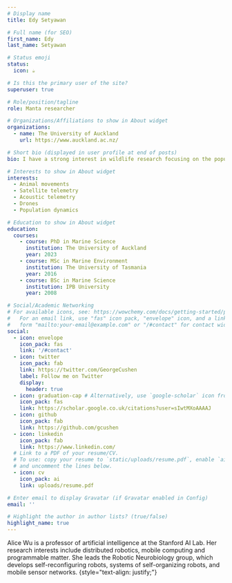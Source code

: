 ```yaml
---
# Display name
title: Edy Setyawan

# Full name (for SEO)
first_name: Edy
last_name: Setyawan

# Status emoji
status:
  icon: ☕️

# Is this the primary user of the site?
superuser: true

# Role/position/tagline
role: Manta researcher

# Organizations/Affiliations to show in About widget
organizations:
  - name: The University of Auckland
    url: https://www.auckland.ac.nz/

# Short bio (displayed in user profile at end of posts)
bio: I have a strong interest in wildlife research focusing on the population dynamics and spatial movement ecology of elasmobranch. While my main focus has been on manta rays and whale sharks, I am also keen on conducting research on other elasmobranch species, such as thresher sharks, walking sharks, and zebra sharks. My research involves the use of photographic identification (photo ID), passive acoustic telemetry, satellite telemetry, drones, and remote sensing to examine the population dynamics and spatial movement ecology of manta ray populations in Indonesia (mainly in Raja Ampat – Bird’s Head Seascape) and New Zealand..

# Interests to show in About widget
interests:
  - Animal movements
  - Satellite telemetry
  - Acoustic telemetry
  - Drones
  - Population dynamics

# Education to show in About widget
education:
  courses:
    - course: PhD in Marine Science
      institution: The University of Auckland
      year: 2023
    - course: MSc in Marine Environment
      institution: The University of Tasmania
      year: 2016
    - course: BSc in Marine Science
      institution: IPB University
      year: 2008

# Social/Academic Networking
# For available icons, see: https://wowchemy.com/docs/getting-started/page-builder/#icons
#   For an email link, use "fas" icon pack, "envelope" icon, and a link in the
#   form "mailto:your-email@example.com" or "/#contact" for contact widget.
social:
  - icon: envelope
    icon_pack: fas
    link: '/#contact'
  - icon: twitter
    icon_pack: fab
    link: https://twitter.com/GeorgeCushen
    label: Follow me on Twitter
    display:
      header: true
  - icon: graduation-cap # Alternatively, use `google-scholar` icon from `ai` icon pack
    icon_pack: fas
    link: https://scholar.google.co.uk/citations?user=sIwtMXoAAAAJ
  - icon: github
    icon_pack: fab
    link: https://github.com/gcushen
  - icon: linkedin
    icon_pack: fab
    link: https://www.linkedin.com/
  # Link to a PDF of your resume/CV.
  # To use: copy your resume to `static/uploads/resume.pdf`, enable `ai` icons in `params.yaml`,
  # and uncomment the lines below.
  - icon: cv
    icon_pack: ai
    link: uploads/resume.pdf

# Enter email to display Gravatar (if Gravatar enabled in Config)
email: ''

# Highlight the author in author lists? (true/false)
highlight_name: true
---
```


Alice Wu is a professor of artificial intelligence at the Stanford AI Lab. Her research interests include distributed robotics, mobile computing and programmable matter. She leads the Robotic Neurobiology group, which develops self-reconfiguring robots, systems of self-organizing robots, and mobile sensor networks.
{style="text-align: justify;"}

